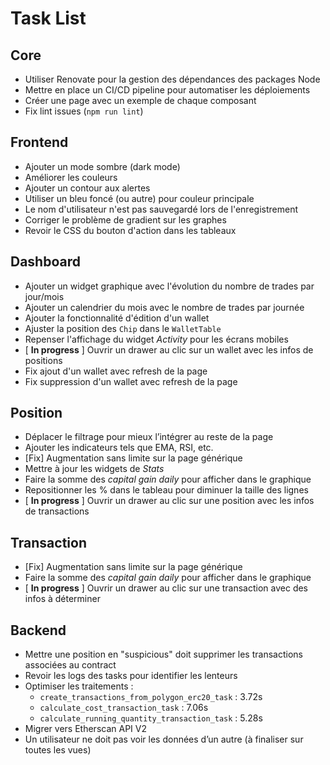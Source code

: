 # Task List

## Core
- Utiliser Renovate pour la gestion des dépendances des packages Node
- Mettre en place un CI/CD pipeline pour automatiser les déploiements
- Créer une page avec un exemple de chaque composant
- Fix lint issues (`npm run lint`)

## Frontend
- Ajouter un mode sombre (dark mode)
- Améliorer les couleurs
- Ajouter un contour aux alertes
- Utiliser un bleu foncé (ou autre) pour couleur principale
- Le nom d'utilisateur n'est pas sauvegardé lors de l'enregistrement
- Corriger le problème de gradient sur les graphes
- Revoir le CSS du bouton d'action dans les tableaux

## Dashboard
- Ajouter un widget graphique avec l'évolution du nombre de trades par jour/mois
- Ajouter un calendrier du mois avec le nombre de trades par journée
- Ajouter la fonctionnalité d'édition d'un wallet
- Ajuster la position des `Chip` dans le `WalletTable`
- Repenser l'affichage du widget *Activity* pour les écrans mobiles
- [ **In progress** ] Ouvrir un drawer au clic sur un wallet avec les infos de positions
- Fix ajout d'un wallet avec refresh de la page
- Fix suppression d'un wallet avec refresh de la page

## Position
- Déplacer le filtrage pour mieux l’intégrer au reste de la page
- Ajouter les indicateurs tels que EMA, RSI, etc.
- [Fix] Augmentation sans limite sur la page générique
- Mettre à jour les widgets de *Stats*
- Faire la somme des *capital gain daily* pour afficher dans le graphique
- Repositionner les % dans le tableau pour diminuer la taille des lignes
- [ **In progress** ] Ouvrir un drawer au clic sur une position avec les infos de transactions

## Transaction
- [Fix] Augmentation sans limite sur la page générique
- Faire la somme des *capital gain daily* pour afficher dans le graphique
- [ **In progress** ] Ouvrir un drawer au clic sur une transaction avec des infos à déterminer

## Backend
- Mettre une position en "suspicious" doit supprimer les transactions associées au contract
- Revoir les logs des tasks pour identifier les lenteurs
- Optimiser les traitements :
  - `create_transactions_from_polygon_erc20_task` : 3.72s
  - `calculate_cost_transaction_task` : 7.06s
  - `calculate_running_quantity_transaction_task` : 5.28s
- Migrer vers Etherscan API V2
- Un utilisateur ne doit pas voir les données d’un autre (à finaliser sur toutes les vues)
